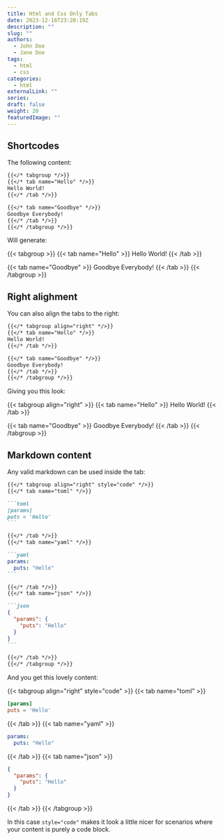 ```yaml
---
title: Html and Css Only Tabs
date: 2023-12-16T23:28:19Z
description: ""
slug: ""
authors:
  - John Doe
  - Jane Doe
tags:
  - html
  - css
categories:
  - html
externalLink: ""
series:
draft: false
weight: 20
featuredImage: ""
---
```


## Shortcodes

The following content:

```markdown
{{</* tabgroup */>}}
{{</* tab name="Hello" */>}}
Hello World!
{{</* /tab */>}}

{{</* tab name="Goodbye" */>}}
Goodbye Everybody!
{{</* /tab */>}}
{{</* /tabgroup */>}}
```

Will generate:

{{< tabgroup >}}
{{< tab name="Hello" >}}
Hello World!
{{< /tab >}}

{{< tab name="Goodbye" >}}
Goodbye Everybody!
{{< /tab >}}
{{< /tabgroup >}}

## Right alighment

You can also align the tabs to the right:

```markdown
{{</* tabgroup align="right" */>}}
{{</* tab name="Hello" */>}}
Hello World!
{{</* /tab */>}}

{{</* tab name="Goodbye" */>}}
Goodbye Everybody!
{{</* /tab */>}}
{{</* /tabgroup */>}}
```

Giving you this look:

{{< tabgroup align="right" >}}
{{< tab name="Hello" >}}
Hello World!
{{< /tab >}}

{{< tab name="Goodbye" >}}
Goodbye Everybody!
{{< /tab >}}
{{< /tabgroup >}}

## Markdown content

Any valid markdown can be used inside the tab:

````markdown
{{</* tabgroup align="right" style="code" */>}}
{{</* tab name="toml" */>}}

```toml
[params]
puts = 'Hello'
```

{{</* /tab */>}}
{{</* tab name="yaml" */>}}

```yaml
params:
  puts: "Hello"
```

{{</* /tab */>}}
{{</* tab name="json" */>}}

```json
{
  "params": {
    "puts": "Hello"
  }
}
```

{{</* /tab */>}}
{{</* /tabgroup */>}}
````

And you get this lovely content:

{{< tabgroup align="right" style="code" >}}
{{< tab name="toml" >}}

```toml
[params]
puts = 'Hello'
```

{{< /tab >}}
{{< tab name="yaml" >}}

```yaml
params:
  puts: "Hello"
```

{{< /tab >}}
{{< tab name="json" >}}

```json
{
  "params": {
    "puts": "Hello"
  }
}
```

{{< /tab >}}
{{< /tabgroup >}}

In this case `style="code"` makes it look a little nicer for scenarios where
your content is purely a code block.
